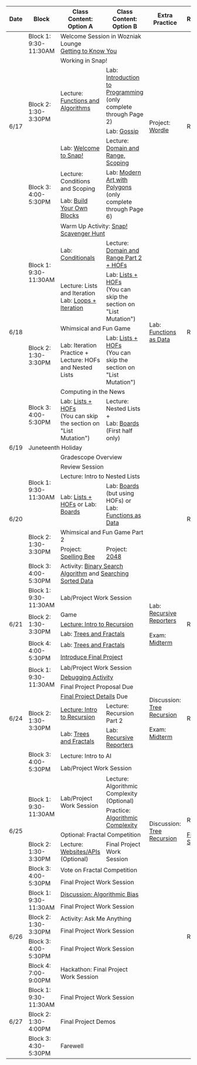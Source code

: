 <table class="table table-bordered schedule-table">
  <thead>
    <tr>
      <th>Date</th>
      <th>Block</th>
      <th>Class Content: Option A</th>
      <th>Class Content: Option B</th>
      <th>Extra Practice</th>
      <th>Resources/Links</th>
    </tr>
  </thead>
  <tbody class="js-scheduleContent">
    <tr>
      <td rowspan = "7">6/17</td>
      <td>Block 1: 9:30-11:30AM</td>
      <td colspan = "2">Welcome Session in Wozniak Lounge <br/><a href="https://forms.gle/U8n623wJ3tb1U6DK7">Getting to Know You</a></td>
      <td rowspan = "7">Project: <a href="https://docs.google.com/document/d/14yTQOcw_RqoeyT5H0eQZNCjQj1QWi84-KD8yaVftsCQ/edit">Wordle</a></td>
      <td rowspan = "7">Reflection: <a href="https://forms.gle/vApBKmS3hwZcfAPy9">Day 1</a></td>
    </tr>
    <tr>
      <td rowspan = "4">Block 2: 1:30-3:30PM</td>
      <td colspan = "2">Working in Snap!</td>
    </tr>
    <tr>
      <td rowspan = "2">Lecture: <a href="https://docs.google.com/presentation/d/1JNsDRrr9ccE3mXnRKIvmXeAyBGE93W4gewTUYOAivFA/edit?usp=sharing">Functions and Algorithms</a></td>
      <td>Lab: <a href="https://bjc.edc.org/bjc-r/cur/programming/1-introduction/1-building-an-app/1-creating-a-snap-account.html?topic=nyc_bjc%2F1-intro-loops.topic&course=bjc4nyc.html&novideo&noassignment">Introduction to Programming</a><br/>(only complete through Page 2)
      </td>
    </tr>
    <tr>
      <td>Lab: <a href="https://bjc.edc.org/bjc-r/cur/programming/1-introduction/2-gossip-and-greet/1-pair-programming.html?topic=nyc_bjc%2F1-intro-loops.topic&course=bjc4nyc.html&novideo&noassignment">Gossip</a></td>
    </tr>
    <tr>
      <td>Lab: <a href="https://cs10.org/bjc-r/llab/html/topic.html?1&2&3&topic=berkeley_bjc%2Fintro_pair%2F1-introduction.topic&course&novideo&noreading&noassignment">Welcome to Snap!</a></td>
      <td>Lecture: <a href="https://docs.google.com/presentation/d/1nCbASO4tRndnURuD8jf4-3m8Ul5umsCrjhFqpV2LGQg/edit#slide=id.g273b829c944_0_407">Domain and Range, Scoping</a>
      </td>
    </tr>
    <tr>
      <td rowspan = "2">Block 3: 4:00-5:30PM</td>
      <td>Lecture: Conditions and Scoping</td>
      <td rowspan = "2">Lab: <a href="https://bjc.edc.org/bjc-r/cur/programming/1-introduction/3-drawing/1-exploring-motion.html?topic=nyc_bjc%2F1-intro-loops.topic&course=bjc4nyc.html&novideo&noassignment">Modern Art with Polygons</a><br/>(only complete through Page 6)</td>
    </tr>
    <tr>
      <td>Lab: <a href="https://cs10.org/bjc-r/cur/programming/loops/repeat-n/introduction-to-repeat-n.html?1&2&2&3&topic=berkeley_bjc%2Fintro_pair%2F2-loops-variables.topic&course=cs10_fa21.html&novideo&noreading&noassignment">Build Your Own Blocks</a></td>
    </tr>
    <tr>
      <td rowspan = "7">6/18</td>
      <td rowspan = "3">Block 1: 9:30-11:30AM</td>
      <td colspan = "2">Warm Up Activity: <a href="https://docs.google.com/document/d/e/2PACX-1vRNEOfcpEgIyjWxmMq-2nuLP999fEM_advfFTtcAl1lRaKDX8Yc72NoO5zAZweuOaVy8LIS_R_RvrxD/pub">Snap! Scavenger Hunt</a></td>
      <td rowspan = "7">Lab: <a href="https://cs10.org/bjc-r/llab/html/topic.html?topic=berkeley_bjc%2Fhofs%2Fhofs-practice.topic&course&novideo&noreading&noassignment">Functions as Data</a></td>
      <td rowspan = "7">Reflection: <a href="https://forms.gle/9eauViDzEPUUtLcJ6">Day 2</a></td>
    </tr>
    <tr>
      <td>Lab: <a href="https://cs10.org/bjc-r/llab/html/topic.html?topic=berkeley_bjc%2Fintro_pair%2F2-conditionals-testing-su21.topic&course=cs10_fa21.html&novideo&noreading&noassignment">Conditionals</a></td>
      <td>Lecture: <a href="https://docs.google.com/presentation/d/1DcPKgc2Oqn37eUy9epi8jAnNTcR6XnYSlABalvROFf8/edit#slide=id.g2e67ce7e55a_0_48">Domain and Range Part 2 + HOFs</a></td>
    </tr>
    <tr>
      <td>Lecture: Lists and Iteration <br/>
      Lab: <a href="https://snap.berkeley.edu/snap/snap.html#present:Username=jedi_force&ProjectName=Lab%3a%20Lists%20%2b%20Loops&editMode&noRun">Loops + Iteration</a></td>
      <td>Lab: <a href="https://cs10.org/bjc-r/topic/topic.html?topic=berkeley_bjc/lists/lists-I.topic&course=cs10_su19.html&novideo&noreading&noassignment">Lists + HOFs</a><br/>(You can skip the section on "List Mutation")</td>
    </tr>
    <tr>
      <td rowspan = "2">Block 2: 1:30-3:30PM</td>
      <td colspan = "2">Whimsical and Fun Game</td>
    </tr>
    <tr>
      <td>Lab: Iteration Practice +<br/>Lecture: HOFs and Nested Lists</td>
      <td>Lab: <a href="https://cs10.org/bjc-r/topic/topic.html?topic=berkeley_bjc/lists/lists-I.topic&course=cs10_su19.html&novideo&noreading&noassignment">Lists + HOFs</a><br/>(You can skip the section on "List Mutation")</td>
    </tr>
    <tr>
      <td rowspan = "2">Block 3: 4:00-5:30PM</td>
      <td colspan = "2">Computing in the News</td>
    </tr>
    <tr> 
      <td>Lab: <a href="https://cs10.org/bjc-r/topic/topic.html?topic=berkeley_bjc/lists/lists-I.topic&course=cs10_su19.html&novideo&noreading&noassignment">Lists + HOFs</a><br/>(You can skip the section on "List Mutation")</td>
      <td>Lecture: Nested Lists +<br/>Lab: <a href="https://cs10.org/bjc-r/topic/topic.html?topic=berkeley_bjc/lists/tic-tac-toe.topic&course=&novideo&noreading&noassignment">Boards</a> (First half only)</td>
    </tr>
    <tr>
      <td>6/19</td>
      <td colspan = "5">Juneteenth Holiday</td>
    </tr>
    <tr>
      <td rowspan = "7">6/20</td>
      <td rowspan = "4">Block 1: 9:30-11:30AM</td>
      <td colspan = "2">Gradescope Overview</td>
      <td rowspan = "7"></td>
      <td rowspan = "7">Reflection: <a href="https://docs.google.com/forms/d/e/1FAIpQLSfDmmV5JFi5PrzmFYoQDPl4ggTDaq9lWt-j0mlqRdu6jXfing/viewform">Day 3</a></td>
    </tr>
    <tr>
      <td colspan = "2">Review Session</td>
    </tr>
    <tr>
      <td colspan = "2">Lecture: Intro to Nested Lists</td>
    </tr>
    <tr>
      <td>Lab: <a href="https://cs10.org/bjc-r/topic/topic.html?topic=berkeley_bjc/lists/lists-I.topic&course=cs10_su19.html&novideo&noreading&noassignment">Lists + HOFs</a> or Lab: <a href="https://cs10.org/bjc-r/topic/topic.html?topic=berkeley_bjc/lists/tic-tac-toe.topic&course=&novideo&noreading&noassignment">Boards</a></td>
      <td>Lab: <a href="https://cs10.org/bjc-r/topic/topic.html?topic=berkeley_bjc/lists/tic-tac-toe.topic&course=&novideo&noreading&noassignment">Boards</a> (but using HOFs) or Lab: <a href="https://cs10.org/bjc-r/llab/html/topic.html?topic=berkeley_bjc%2Fhofs%2Fhofs-practice.topic&course&novideo&noreading&noassignment">Functions as Data</a></td>
    </tr>
    <tr>
      <td rowspan = "2">Block 2: 1:30-3:30PM</td>
      <td colspan = "2">Whimsical and Fun Game Part 2</td>
    </tr>
    <tr>
      <td>Project: <a href="https://docs.google.com/document/d/180psa7QELpesRzubYGV-1REMECGmFItsMSA2R8siIZA/edit#heading=h.casab6a7p3lb">Spelling Bee</a></td>
      <td>Project: <a href="https://docs.google.com/document/d/16quGw0eUFT__z67uH7NLr-twGBnXriL4SEIkn0XBLaM/edit">2048</a></td>
    </tr>
    <tr>
      <td>Block 3: 4:00-5:30PM</td>
      <td colspan = "2">Activity: <a href="https://www.csfieldguide.org.nz/en/interactives/sorting-algorithms/">Binary Search Algorithm</a> and <a href="https://cs10.org/bjc-r/cur/programming/algorithms/algorithms-in-snap.html?topic=berkeley_bjc%2Fareas%2Falgorithms.topic&course&novideo&noreading&noassignment">Searching Sorted Data</a></td>
    </tr>
    <tr>
      <td rowspan = "6">6/21</td>
      <td>Block 1: 9:30-11:30AM</td>
      <td colspan = "2">Lab/Project Work Session</td>
      <td rowspan = "6">Lab: <a href="https://cs10.org/bjc-r/topic/topic.html?topic=berkeley_bjc/recur/recursive-reporters-part1.topic&course=&novideo&noreading&noassignment">Recursive Reporters</a><br/><br/>Exam: <a href="https://drive.google.com/file/d/1i0zZXSi5d46Bahaee3EIPGU9ckVQjOUN/view">Midterm</a></td>
      <td rowspan = "6">Reflection: <a href="https://docs.google.com/forms/d/e/1FAIpQLSd2JXJSOnpo83lk0fqApwqLbZLswBYUe4fkGEQaa_zi4anF7A/viewform">Day 4</a></td>
    </tr>
    <tr>
      <td rowspan = "3">Block 2: 1:30-3:30PM</td>
      <td colspan = "2">Game</td>
    </tr>
    <tr>
      <td colspan = "2"><a href="https://docs.google.com/presentation/d/1j9doG5uTGYxsFeGp3PNs3ypOowmckEKe6nYhW33dc8s/edit#slide=id.p">Lecture: Intro to Recursion</a></td>
    </tr>
    <tr>
      <td colspan = "2">Lab: <a href="https://cs10.org/bjc-r/topic/topic.html?topic=berkeley_bjc/recur/recursion-trees-fractals.topic&course=&novideo&noreading&noassignment">Trees and Fractals</a></td>
    </tr>
    <tr>
      <td rowspan = "2">Block 4: 4:00-5:30PM</td>
      <td colspan = "2">Lab: <a href="https://cs10.org/bjc-r/topic/topic.html?topic=berkeley_bjc/recur/recursion-trees-fractals.topic&course=&novideo&noreading&noassignment">Trees and Fractals</a></td>
    </tr>
    <tr>
      <td colspan = "2"><a href="https://cs10.org/bjc-su24/assignment/?https://docs.google.com/document/d/e/2PACX-1vQq4dWbwm0pTyZMGIpEnj5cAivkYXM_b5IoLlXL9TI2BuAiLuhsBuFuFz787cxMdxRNBF_1AmH5mY9P/pub">Introduce Final Project</a></td>
    </tr>
    <tr>
      <td rowspan = "8">6/24</td>
      <td rowspan = "3">Block 1: 9:30-11:30AM</td>
      <td colspan = "2">Lab/Project Work Session</td>
      <td rowspan = "8">Discussion: <a href="https://docs.google.com/document/d/15mPLV6plJDJmFJgpsitVBMKP8PlA9E33sxH4gslFKN0/edit">Tree Recursion</a><br/><br/>Exam: <a href="https://drive.google.com/file/d/1i0zZXSi5d46Bahaee3EIPGU9ckVQjOUN/view">Midterm</a></td>
      <td rowspan = "8">Reflection: <a href="https://forms.gle/XYrHsJ6FuuTkfs7NA">Day 5</a></td>
    </tr>
    <tr>
      <td colspan = "2"><a href="https://snap.berkeley.edu/snap/snap.html#present:Username=amycastillo&ProjectName=debugging%20activity">Debugging Activity</a></td>
    </tr>
    <tr>
      <td colspan = "2">Final Project Proposal Due</td>
    </tr>
    <tr>
      <td rowspan = "3">Block 2: 1:30-3:30PM</td>
      <td colspan = "2"><a href = "https://docs.google.com/forms/d/e/1FAIpQLSed3EzDe6WRomyIDhf5FWVs37xSXYpML1ZKy-F3KSUCM0-WlQ/viewform?usp=sharing">Final Project Details</a> Due</td>
    </tr>
    <tr>
      <td><a href="https://docs.google.com/presentation/d/1j9doG5uTGYxsFeGp3PNs3ypOowmckEKe6nYhW33dc8s/edit#slide=id.p">Lecture: Intro to Recursion</a></td>
      <td>Lecture: Recursion Part 2</td>
    </tr>
    <tr>
      <td>Lab: <a href="https://cs10.org/bjc-r/topic/topic.html?topic=berkeley_bjc/recur/recursion-trees-fractals.topic&course=&novideo&noreading&noassignment">Trees and Fractals</a></td>
      <td>Lab: <a href= "https://cs10.org/bjc-r/topic/topic.html?topic=berkeley_bjc/recur/recursive-reporters-part1.topic&course=&novideo&noreading&noassignment">Recursive Reporters</a></td>
    </tr>
    <tr>
      <td rowspan = "2">Block 3: 4:00-5:30PM</td>
      <td colspan = "2">Lecture: Intro to AI</td>
    </tr>
    <tr>
      <td colspan = "2">Lab/Project Work Session</td>
    </tr>
    <tr>
      <td rowspan = "6">6/25</td>
      <td rowspan = "3">Block 1: 9:30-11:30AM</td>
      <td rowspan = "2">Lab/Project Work Session</td>
      <td>Lecture: Algorithmic Complexity (Optional)</td>
      <td rowspan = "6">Discussion: <a href="https://docs.google.com/document/d/15mPLV6plJDJmFJgpsitVBMKP8PlA9E33sxH4gslFKN0/edit">Tree Recursion</a></td>
      <td rowspan = "6">Reflection: <a href="https://docs.google.com/forms/d/e/1FAIpQLSff17oGIlq-Jzxr4rzsDpU9rfd4gnXUe2SBm_njzDMlk7Wv5A/viewform">Day 6</a><br/><br/><a href="https://docs.google.com/document/d/198_8e-xAoX0U790ZonW18KCLuXEPfblDYLBvKDIECcM/edit">Final Project Spec</a></td>
    </tr>
    <tr>
      <td>Practice:<a href="https://docs.google.com/document/d/1aMf_Cdq8euuGD5g-4fRjra3miXztUeGTUAC7jfVOAC4/edit"> Algorithmic Complexity</a></td>
    </tr>
    <tr>
      <td colspan = "2">Optional: Fractal Competition</td>
    </tr>
    <tr>
      <td>Block 2: 1:30-3:30PM</td>
      <td>Lecture: <a href="https://docs.google.com/presentation/d/13ABVFG4lNB7k_JxOO6i2tVzsFQeCFGVJyStq8Ju3Bl8/edit?usp=sharing">Websites/APIs</a> (Optional)</td>
      <td>Final Project Work Session</td>
    </tr>
    <tr>
      <td rowspan = "2">Block 3: 4:00-5:30PM</td>
      <td colspan = "2">Vote on Fractal Competition</td>
    </tr>
    <tr>
      <td colspan = "2">Final Project Work Session</td>
    </tr>
    <tr>
      <td rowspan = "6">6/26</td>
      <td rowspan = "2">Block 1: 9:30-11:30AM</td>
      <td colspan = "2"><a href="https://docs.google.com/presentation/d/19nH0BlJab-fX6KRXuVT4e3P8FW0pId8wAfT0XmeS9sA/edit#slide=id.p">Discussion: Algorithmic Bias</a></td>
      <td rowspan = "6"></td>
      <td rowspan = "6">Reflection: <a href="https://forms.gle/XYrHsJ6FuuTkfs7NA">Day 7</a></td>
    </tr>
    <tr>
      <td colspan = "2">Final Project Work Session</td>
    </tr>
    <tr>
      <td rowspan = "2">Block 2: 1:30-3:30PM</td>
      <td colspan = "2">Activity: Ask Me Anything</td>
    </tr>
    <tr>
      <td colspan = "2">Final Project Work Session</td>
    </tr>
    <tr>
      <td>Block 3: 4:00-5:30PM</td>
      <td colspan = "2">Final Project Work Session</td>
    </tr>
    <tr>
      <td>Block 4: 7:00-9:00PM</td>
      <td colspan = "2">Hackathon: Final Project Work Session</td>
    </tr>
    <tr>
      <td rowspan = "3">6/27</td>
      <td>Block 1: 9:30-11:30AM</td>
      <td colspan = "2">Final Project Work Session</td>
      <td rowspan = "3"></td>
      <td rowspan = "3"></td>
    </tr>
    <tr>
      <td>Block 2: 1:30-4:00PM</td>
      <td colspan = "2">Final Project Demos</td>
    </tr>
    <tr>
      <td>Block 3: 4:30-5:30PM</td>
      <td colspan = "2">Farewell</td>
    </tr>
  </tbody>
</table>
